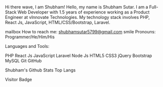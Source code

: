 Hi there wave, I am Shubham!
Hello, my name is Shubham Sutar. I am a Full-Stack Web Developer with 1.5 years of experience working as a Product Engineer at vInnovate Technologies. My technology stack involves PHP, React Js, JavaScript, HTML/CSS/Bootstrap, Laravel.

mailbox How to reach me: shubhamsutar5799@gmail.com
smile Pronouns: Programmer/He/Him/His

Languages and Tools:

PHP   React Js   JavaScript   Laravel  Node Js  HTML5   CSS3   jQuery   Bootstrap   MySQL   Git   GitHub  

Shubham's Github Stats Top Langs

Visitor Badge
